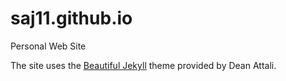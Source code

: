 # saj11.github.io
Personal Web Site

The site uses the [Beautiful Jekyll](http://deanattali.com/beautiful-jekyll) theme provided by Dean Attali.
